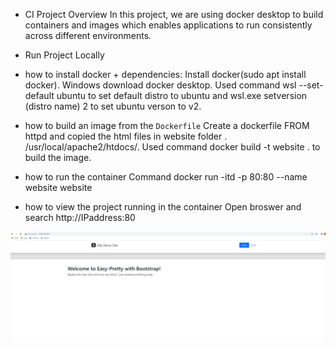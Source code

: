 - CI Project Overview
In this project, we are using docker desktop to build containers and images which enables applications to run consistently across different environments.

- Run Project Locally
- how to install docker + dependencies: Install docker(sudo apt install docker). Windows download docker desktop. 
 Used command wsl --set-default ubuntu to set default distro to ubuntu and wsl.exe setversion (distro name) 2 to set ubuntu verson to v2.
- how to build an image from the `Dockerfile`
 Create a dockerfile FROM httpd and copied the html files in website folder . /usr/local/apache2/htdocs/.
 Used command  docker build -t website . to build the image.
- how to run the container
 Command docker run -itd -p 80:80 --name website website
- how to view the project running in the container
 Open broswer and search http://IPaddress:80

![Screenshot of web](CI.jpg)
